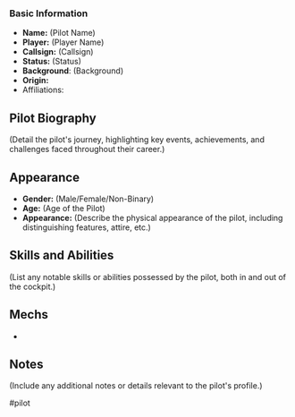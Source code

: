 ### Basic Information

- **Name:** (Pilot Name)
- **Player:** (Player Name)
- **Callsign:** (Callsign)
- **Status:** (Status)
- **Background**: (Background)
- **Origin:** 
- Affiliations: 

## Pilot Biography

(Detail the pilot's journey, highlighting key events, achievements, and challenges faced throughout their career.)

## Appearance

- **Gender:** (Male/Female/Non-Binary)
- **Age:** (Age of the Pilot)
- **Appearance:** (Describe the physical appearance of the pilot, including distinguishing features, attire, etc.)

## Skills and Abilities

(List any notable skills or abilities possessed by the pilot, both in and out of the cockpit.)

## Mechs

- 

## Notes

(Include any additional notes or details relevant to the pilot's profile.)

#pilot
